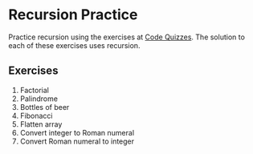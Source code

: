# Recursion Practice
Practice recursion using the exercises at [Code Quizzes](https://www.codequizzes.com/computer-science/beginner/recursion). The solution to each of these exercises uses recursion.

## Exercises
1. Factorial
2. Palindrome
3. Bottles of beer
4. Fibonacci
5. Flatten array
6. Convert integer to Roman numeral
7. Convert Roman numeral to integer